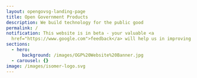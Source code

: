 ```yaml
---
layout: opengovsg-landing-page
title: Open Government Products
description: We build technology for the public good
permalink: /
notification: This website is in beta - your valuable <a
  href="https://www.google.com">feedback</a> will help us in improving it.
sections:
  - hero:
      background: /images/OGP%20Website%20Banner.jpg
  - carousel: {}
image: /images/isomer-logo.svg
---
```

